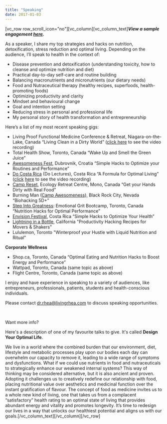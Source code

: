 ```yaml
---
title: "Speaking"
date: 2017-01-03
---
```


\[vc\_row row\_scroll\_icon="no"\]\[vc\_column\]\[vc\_column\_text\]_**View a sample engagement [here](https://web.archive.org/web/20160314045907/https://www.youtube.com/watch?v=injjrFugT9Y).**_ 

As a speaker, I share my top strategies and hacks on nutrition, detoxification, stress reduction and optimal living. Depending on the audience, I’ll speak to health in the context of:

- Disease prevention and detoxification (understanding toxicity, how to cleanse and optimize nutrition and diet)
- Practical day-to-day self-care and routine building
- Balancing macronutrients and micronutrients (our dietary needs)
- Food and Nutraceutical therapy (healthy recipes, superfoods, health-promoting foods)
- Optimizing productivity and clarity
- Mindset and behavioural change
- Goal and intention setting
- Reducing stress in personal and professional life
- My personal story of health transformation and entrepreneurship

Here’s a list of my most recent speaking gigs:

- Living Proof Functional Medicine Conference & Retreat, Niagara-on-the-Lake, Canada “Living Clean in a Dirty World” ([click here](https://web.archive.org/web/20160314045907/https://www.youtube.com/watch?v=4Ou59BhIiqo&list=PLx7Qw7MouxAuFHmP4nIFCnbyApC0RDBo3&index=7) to see the video recording)
- Total Health Show, Toronto, Canada “Wake Up and Smell the Green Juice”
- [Awesomeness Fest](https://web.archive.org/web/20160314045907/https://www.livingrhea.com/work/www.awesomenessfest.com), Dubrovnik, Croatia “Simple Hacks to Optimize your Routines and Performance”
- [Do Costa Rica](https://web.archive.org/web/20160314045907/https://www.livingrhea.com/work/www.docostarica.org) (Do Lectures), Costa Rica “A Formula for Optimal Living” ([click](https://web.archive.org/web/20160314045907/https://www.youtube.com/watch?v=injjrFugT9Y) [here](https://web.archive.org/web/20160314045907/https://www.youtube.com/watch?v=injjrFugT9Y) to see the video recording)
- [Camp Reset](https://web.archive.org/web/20160314045907/https://www.livingrhea.com/work/campreset.ca), Ecology Retreat Centre, Mono, Canada “Get your Hands Dirty with Real Food”
- Burning Man ([Camp Awesomeness](https://web.archive.org/web/20160314045907/http://www.campawesomeness.org/)), Black Rock City, Nevada “Biohacking 5D+”
- [Step Into Greatness](https://web.archive.org/web/20160314045907/http://stepintogreatness.co/): Emotional Grit Bootcamp, Toronto, Canada “Nutrition Hacks for Optimal Performance”
- [Envision Festival](https://web.archive.org/web/20160314045907/http://www.envisionfestival.com/), Costa Rica “Simple Hacks to Optimize Your Health”
- [Lightning in a Bottle](http://2017.lightninginabottle.org/), California "Productivity Hacking Recipes for Movers & Shakers"
- Lululemon, Toronto "Winterproof your Hustle with Liquid Nutrition and Ritual"

**Corporate Wellness**

- Shop.ca, Toronto, Canada “Optimal Eating and Nutrition Hacks to Boost Energy and Performance”
- Wattpad, Toronto, Canada (same topic as above)
- Flight Centre, Toronto, Canada (same topic as above)

I enjoy and have experience in speaking to a variety of audiences, like entrepreneurs, professionals, patients, students and health-conscious individuals.

Please contact dr.rhea@livingrhea.com to discuss speaking opportunities.

 

Want more info?

Here's a description of one of my favourite talks to give. It's called **Design Your Optimal Life**.

We live in a world where the combined burden that our environment, diet, lifestyle and metabolic processes play upon our bodies each day can overwhelm our capacity to remove it, leading to a wide range of symptoms and dysfunctions. What if we could use nutrients in food and nutraceuticals to strategically enhance our weakened internal systems? This way of thinking may be considered alternative, but it is also ancient and proven. Adopting it challenges us to creatively redefine our relationship with food, placing nutritional value over aesthetics and medicinal function over the instant gratification of flavour. The concept of food as medicine invites us to a whole new kind of living, one that takes us from a complacent “satisfactory” health rating to an optimal state of living that provides abundant energy and vitality and promotes longevity. It’s time to redesign our lives in a way that unlocks our healthiest potential and aligns us with our goals.\[/vc\_column\_text\]\[/vc\_column\]\[/vc\_row\]

